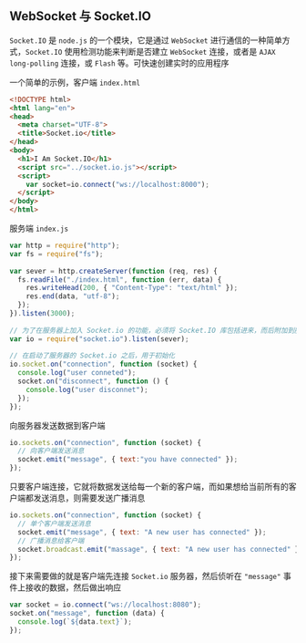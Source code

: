 ## WebSocket 与 Socket.IO

```Socket.IO``` 是 ```node.js``` 的一个模块，它是通过 ```WebSocket``` 进行通信的一种简单方式，```Socket.IO``` 使用检测功能来判断是否建立 ```WebSocket``` 连接，或者是 ```AJAX long-polling``` 连接，或 ```Flash``` 等。可快速创建实时的应用程序

一个简单的示例，客户端 `index.html`

```html
<!DOCTYPE html>
<html lang="en">
<head>
  <meta charset="UTF-8">
  <title>Socket.io</title>
</head>
<body>
  <h1>I Am Socket.IO</h1>
  <script src="../socket.io.js"></script>
  <script>
    var socket=io.connect("ws://localhost:8000");
  </script>
</body>
</html>
```

服务端 `index.js`

```js
var http = require("http");
var fs = require("fs");
 
var sever = http.createServer(function (req, res) {
  fs.readFile("./index.html", function (err, data) {
    res.writeHead(200, { "Content-Type": "text/html" });
    res.end(data, "utf-8");
  });
}).listen(3000);
 
// 为了在服务器上加入 Socket.io 的功能，必须将 Socket.IO 库包括进来，而后附加到服务器上
var io = require("socket.io").listen(sever);
 
// 在启动了服务器的 Socket.io 之后，用于初始化
io.socket.on("connection", function (socket) {
  console.log("user conneted");
  socket.on("disconnect", function () {
    console.log("user disconnet");
  });
});
```

向服务器发送数据到客户端

```js
io.sockets.on("connection", function (socket) {
  // 向客户端发送消息
  socket.emit("message", { text:"you have connected" });
});
```

只要客户端连接，它就将数据发送给每一个新的客户端，而如果想给当前所有的客户端都发送消息，则需要发送广播消息

```js
io.sockets.on("connection", function (socket) {
  // 单个客户端发送消息
  socket.emit("message", { text: "A new user has connected" });
  // 广播消息给客户端
  socket.broadcast.emit("massage", { text: "A new user has connected" });
});
```

接下来需要做的就是客户端先连接 `Socket.io` 服务器，然后侦听在 `"message"` 事件上接收的数据，然后做出响应

```js
var socket = io.connect("ws://localhost:8080");
socket.on("message", function (data) {
  console.log(`${data.text}`);
});
```